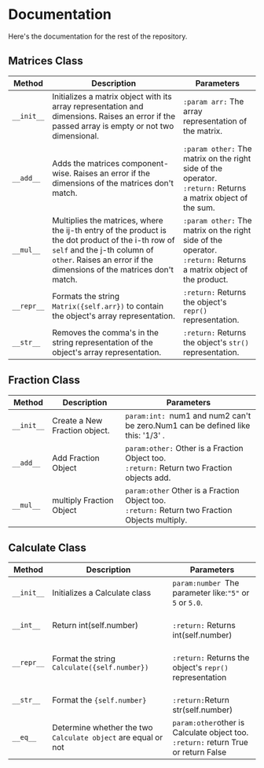 # Documentation
Here's the documentation for the rest of the repository.

## Matrices Class
| Method | Description | Parameters |
|--------|-------------|------------|
| `__init__` | Initializes a matrix object with its array representation and dimensions. Raises an error if the passed array is empty or not two dimensional. | `:param arr:` The array representation of the matrix. |
| `__add__`  | Adds the matrices component-wise. Raises an error if the dimensions of the matrices don't match. | `:param other:` The matrix on the right side of the operator. </br> `:return:` Returns a matrix object of the sum. |
| `__mul__`  | Multiplies the matrices, where the ij-th entry of the product is the dot product of the i-th row of `self` and the j-th column of `other`. Raises an error if the dimensions of the matrices don't match. | `:param other:` The matrix on the right side of the operator. </br> `:return:` Returns a matrix object of the product. |
| `__repr__` | Formats the string `Matrix({self.arr})` to contain the object's array representation. | `:return:` Returns the object's `repr()` representation. |
| `__str__`  | Removes the comma's in the string representation of the object's array representation. | `:return:` Returns the object's `str()` representation. |

## Fraction Class
| Method | Description |  Parameters |
|--------|-------------|------------|
| `__init__` | Create a New Fraction object. | `param:int: `num1 and num2 can't be zero.Num1 can be defined like this: '1/3' . |
| `__add__` | Add Fraction Object | `param:other:`  Other is a Fraction Object too. </br>`:return:` Return two Fraction objects add.  |
| `__mul__` | multiply Fraction Object | `param:other` Other is a Fraction Object too. </br>`:return:` Return two Fraction Objects multiply. |

## Calculate Class
| Method | Description | Parameters |
|----------|----------|----------|
| `__init__` | Initializes a Calculate class | `param:number `The parameter like:`"5"` or `5` or `5.0`. |
| `__int__` | Return int(self.number) |</br> `:return:` Returns int(self.number) |
| `__repr__` | Format the string `Calculate({self.number})` | </br>`:return:` Returns the object's `repr()` representation |
| `__str__` | Format the `{self.number}` | </br>`:return:`Return str(self.number) |
| `__eq__` | Determine whether the two `Calculate object` are equal or not | `param:other`other is Calculate object too.</br>`:return:` return True or return False |
